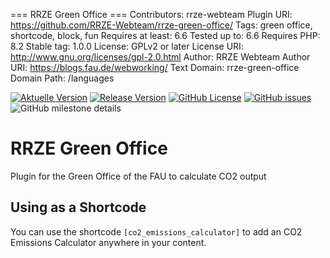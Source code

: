 === RRZE Green Office ===
Contributors: rrze-webteam
Plugin URI: https://github.com/RRZE-Webteam/rrze-green-office/
Tags: green office, shortcode, block, fun
Requires at least: 6.6
Tested up to: 6.6
Requires PHP: 8.2
Stable tag: 1.0.0
License: GPLv2 or later
License URI: http://www.gnu.org/licenses/gpl-2.0.html
Author: RRZE Webteam
Author URI: https://blogs.fau.de/webworking/
Text Domain: rrze-green-office
Domain Path: /languages

[![Aktuelle Version](https://img.shields.io/github/package-json/v/rrze-webteam/rrze-green-office/main?label=Version)](https://github.com/RRZE-Webteam/rrze-green-office)
[![Release Version](https://img.shields.io/github/v/release/rrze-webteam/rrze-green-office?label=Release+Version)](https://github.com/rrze-webteam/rrze-green-office/releases/)
[![GitHub License](https://img.shields.io/github/license/rrze-webteam/rrze-green-office)](https://github.com/RRZE-Webteam/rrze-green-office)
[![GitHub issues](https://img.shields.io/github/issues/RRZE-Webteam/rrze-green-office)](https://github.com/RRZE-Webteam/rrze-green-office/issues)
![GitHub milestone details](https://img.shields.io/github/milestones/progress-percent/RRZE-Webteam/rrze-green-office/3)

# RRZE Green Office

Plugin for the Green Office of the FAU to calculate CO2 output

## Using as a Shortcode

You can use the shortcode `[co2_emissions_calculator]` to add an CO2 Emissions Calculator anywhere in your content.


